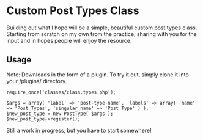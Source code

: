 Custom Post Types Class
=========

Building out what I hope will be a simple, beautiful custom post types class. Starting from scratch on my own from the practice, sharing with you for the input and in hopes people will enjoy the resource.

Usage
----------

Note: Downloads in the form of a plugin. To try it out, simply clone it into your /plugins/ directory.

```
require_once('classes/class.types.php');

$args = array( 'label' => 'post-type-name', 'labels' => array( 'name' => 'Post Types', 'singular_name' => 'Post Type' ) );
$new_post_type = new PostType( $args );
$new_post_type->register();
```

Still a work in progress, but you have to start somewhere!